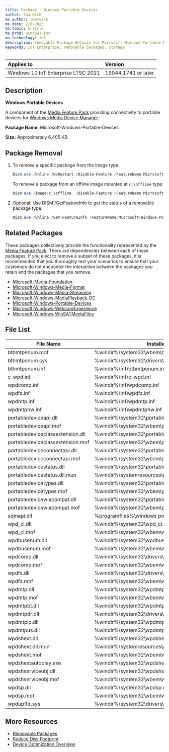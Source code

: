 ```yaml
---
title: Package - Windows Portable Devices
author: twarwick
ms.author: twarwick
ms.date: 2/6/2023
ms.topic: article
ms.prod: windows-iot
ms.technology: iot
description: Removable Package Details for Microsoft-Windows-Portable-Devices
keywords: IoT Enterprise, removable packages, storage
---
```


| Applies to                          |  Version            |
|:------------------------------------|:--------------------|
| Windows 10 IoT Enterprise LTSC 2021 | 19044.1741 or later |


## Description


**Windows Portable Devices**

A component of the [Media Feature Pack](/windows/win32/wmdm/windows-media-device-manager-architecture) providing connectivity to portable devices for [Windows Media Device Manager](/windows/win32/wmdm/windows-media-device-manager-architecture).

**Package Name:** Microsoft-Windows-Portable-Devices

**Size:** Approximately 6,405 KB

## Package Removal

1. To remove a specific package from the image type:
   ```powershell
   Dism.exe /Online /NoRestart /Disable-Feature /FeatureName:Microsoft-Windows-Portable-Devices /PackageName:@Package
   ````

   To remove a package from an offline image mounted at `c:\offline` type:
   ```powershell
   Dism.exe /Image:c:\offline  /Disable-Feature /FeatureName:Microsoft-Windows-Portable-Devices /PackageName:@Package
   ```

1. Optional: Use DISM /GetFeatureInfo to get the status of a removable package type:
   ```powershell
   Dism.exe /Online /Get-FeatureInfo /FeatureName:Microsoft-Windows-Portable-Devices /PackageName:@Package
   ````

## Related Packages
These packages collectively provide the functionality represented by the [Media Feature Pack](/windows/win32/wmdm/windows-media-device-manager-architecture).  There are dependencies between each of these packages. If you elect to remove a subset of these packages, it is recommended that you thoroughly test your scenarios to ensure that your customers do not encounter the interaction between the packages you retain and the packages that you remove.

- [Microsoft-Media-Foundation](/windows/iot/iot-enterprise/Optimize-Your-Device/Removable-Packages-Details/Microsoft-Media-Foundation)
- [Microsoft-Windows-Media-Format](/windows/iot/iot-enterprise/Optimize-Your-Device/Removable-Packages-Details/Microsoft-Windows-Media-Format)
- [Microsoft-Windows-Media-Streaming](/windows/iot/iot-enterprise/Optimize-Your-Device/Removable-Packages-Details/Microsoft-Windows-Media-Streaming) 
- [Microsoft-Windows-MediaPlayback-OC](/windows/iot/iot-enterprise/Optimize-Your-Device/Removable-Packages-Details/Microsoft-Windows-MediaPlayback-OC)    
- [Microsoft-Windows-Portable-Devices](/windows/iot/iot-enterprise/Optimize-Your-Device/Removable-Packages-Details/Microsoft-Windows-Portable-Devices)   
- [Microsoft-Windows-WebcamExperience](/windows/iot/iot-enterprise/Optimize-Your-Device/Removable-Packages-Details/Microsoft-Windows-WebcamExperience) 
- [Microsoft-Windows-WinSATMediaFiles](/windows/iot/iot-enterprise/Optimize-Your-Device/Removable-Packages-Details/Microsoft-Windows-WinSATMediaFiles) 

## File List
| File Name                         | Installed Location |
|-----------------------------------|--------------------|
| bthmtpenum.mof	                | %windir%\system32\wbem\bthmtpenum.mof |
| bthmtpenum.sys	                | %windir%\system32\drivers\bthmtpenum.sys |
| bthmtpenum.inf	                | %windir%\inf\bthmtpenum.inf |
| c_wpd.inf	                        | %windir%\inf\c_wpd.inf |
| wpdcomp.inf	                    | %windir%\inf\wpdcomp.inf |
| wpdfs.inf	                        | %windir%\inf\wpdfs.inf |
| wpdmtp.inf	                    | %windir%\inf\wpdmtp.inf |
| wpdmtphw.inf          	        | %windir%\inf\wpdmtphw.inf |
| portabledeviceapi.dll	            | %windir%\system32\portabledeviceapi.dll |
| portabledeviceapi.mof	            | %windir%\system32\wbem\portabledeviceapi.mof |
| portabledeviceclassextension.dll	| %windir%\system32\portabledeviceclassextension.dll |
| portabledeviceclassextension.mof	| %windir%\system32\wbem\portabledeviceclassextension.mof |
| portabledeviceconnectapi.dll	    | %windir%\system32\portabledeviceconnectapi.dll |
| portabledeviceconnectapi.mof	    | %windir%\system32\wbem\portabledeviceconnectapi.mof |
| portabledevicestatus.dll	        | %windir%\system32\portabledevicestatus.dll |
| portabledevicestatus.dll.mun	    | %windir%\systemresources\portabledevicestatus.dll.mun |
| portabledevicetypes.dll	        | %windir%\system32\portabledevicetypes.dll |
| portabledevicetypes.mof	        | %windir%\system32\wbem\portabledevicetypes.mof |
| portabledevicewiacompat.dll	    | %windir%\system32\portabledevicewiacompat.dll |
| portabledevicewiacompat.mof	    | %windir%\system32\wbem\portabledevicewiacompat.mof |
| sqmapi.dll	                    | %programfiles%\windows portable devices\sqmapi.dll |
| wpd_ci.dll	                    | %windir%\system32\wpd_ci.dll |
| wpd_ci.mof	                    | %windir%\system32\wbem\wpd_ci.mof |
| wpdbusenum.dll	                | %windir%\system32\wpdbusenum.dll |
| wpdbusenum.mof	                | %windir%\system32\wbem\wpdbusenum.mof |
| wpdcomp.dll	                    | %windir%\system32\drivers\umdf\wpdcomp.dll |
| wpdcomp.mof	                    | %windir%\system32\wbem\wpdcomp.mof |
| wpdfs.dll	                        | %windir%\system32\drivers\umdf\wpdfs.dll |
| wpdfs.mof	                        | %windir%\system32\wbem\wpdfs.mof |
| wpdmtp.dll	                    | %windir%\system32\wpdmtp.dll |
| wpdmtp.mof	                    | %windir%\system32\wbem\wpdmtp.mof |
| wpdmtpbt.dll	                    | %windir%\system32\wpdmtpbt.dll |
| wpdmtpdr.dll	                    | %windir%\system32\drivers\umdf\wpdmtpdr.dll |
| wpdmtpip.dll	                    | %windir%\system32\wpdmtpip.dll |
| wpdmtpus.dll	                    | %windir%\system32\wpdmtpus.dll |
| wpdshext.dll	                    | %windir%\system32\wpdshext.dll |
| wpdshext.dll.mun	                | %windir%\systemresources\wpdshext.dll.mun |
| wpdshext.mof	                    | %windir%\system32\wbem\wpdshext.mof |
| wpdshextautoplay.exe	            | %windir%\system32\wpdshextautoplay.exe |
| wpdshserviceobj.dll	            | %windir%\system32\wpdshserviceobj.dll |
| wpdshserviceobj.mof	            | %windir%\system32\wbem\wpdshserviceobj.mof |
| wpdsp.dll	                        | %windir%\system32\wpdsp.dll |
| wpdsp.mof	                        | %windir%\system32\wbem\wpdsp.mof |
| wpdupfltr.sys	                    | %windir%\system32\drivers\wpdupfltr.sys |

## More Resources
- [Removable Packages](/windows/iot/iot-enterprise/Optimize-Your-Device/Removable-Packages)
- [Reduce Disk Footprint](/windows/iot/iot-enterprise/Optimize-Your-Device/Reduce-Disk-Footprint)
- [Device Optimization Overview](/windows/iot/iot-enterprise/Optimize-Your-Device/Overview)
